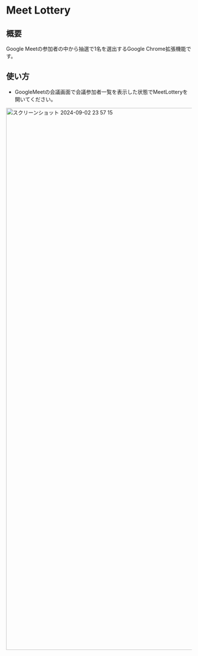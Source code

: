 # Meet Lottery

## 概要

Google Meetの参加者の中から抽選で1名を選出するGoogle Chrome拡張機能です。

## 使い方

- GoogleMeetの会議画面で会議参加者一覧を表示した状態でMeetLotteryを開いてください。

<img width="1470" alt="スクリーンショット 2024-09-02 23 57 15" src="https://github.com/user-attachments/assets/4fe04f59-14b7-4cf3-9a8a-7dffc423eeb2">
